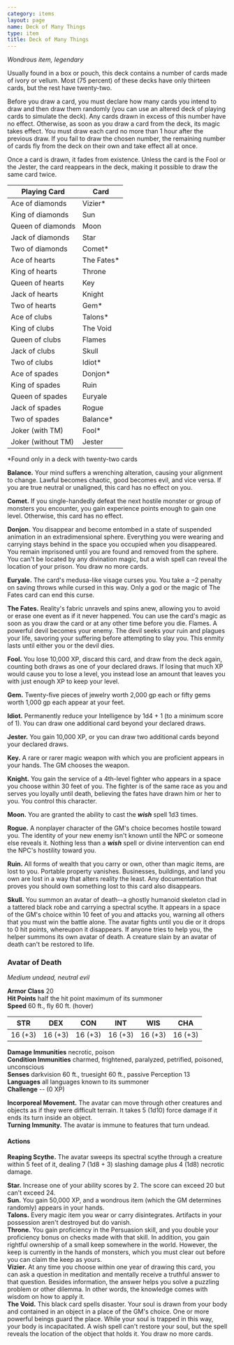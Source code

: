 ```yaml
---
category: items
layout: page
name: Deck of Many Things
type: item
title: Deck of Many Things 
---
```

_Wondrous item, legendary_ 

Usually found in a box or pouch, this deck contains a number of cards made of ivory or vellum. Most (75 percent) of these decks have only thirteen cards, but the rest have twenty-two.

Before you draw a card, you must declare how many cards you intend to draw and then draw them randomly (you can use an altered deck of playing cards to simulate the deck). Any cards drawn in excess of this number have no effect. Otherwise, as soon as you draw a card from the deck, its magic takes effect. You must draw each card no more than 1 hour after the previous draw. If you fail to draw the chosen number, the remaining number of cards fly from the deck on their own and take effect all at once.

Once a card is drawn, it fades from existence. Unless the card is the Fool or the Jester, the card reappears in the deck, making it possible to draw the same card twice. 


| Playing Card       | Card       |
|--------------------|------------|
| Ace of diamonds    | Vizier*    |
| King of diamonds   | Sun        |
| Queen of diamonds  | Moon       |
| Jack of diamonds   | Star       |
| Two of diamonds    | Comet*     |
| Ace of hearts      | The Fates* |
| King of hearts     | Throne     |
| Queen of hearts    | Key        |
| Jack of hearts     | Knight     |
| Two of hearts      | Gem*       |
| Ace of clubs       | Talons*    |
| King of clubs      | The Void   |
| Queen of clubs     | Flames     |
| Jack of clubs      | Skull      |
| Two of clubs       | Idiot*     |
| Ace of spades      | Donjon*    |
| King of spades     | Ruin       |
| Queen of spades    | Euryale    |
| Jack of spades     | Rogue      |
| Two of spades      | Balance*   |
| Joker (with TM)    | Fool*      |
| Joker (without TM) | Jester     |

*Found only in a deck with twenty-two cards 


**Balance.** Your mind suffers a wrenching alteration, causing your alignment to change. Lawful becomes chaotic, good becomes evil, and vice versa. If you are true neutral or unaligned, this card has no effect on you.

**Comet.** If you single-handedly defeat the next hostile monster or group of monsters you encounter, you gain experience points enough to gain one level. Otherwise, this card has no effect.

**Donjon.** You disappear and become entombed in a state of suspended animation in an extradimensional sphere. Everything you were wearing and carrying stays behind in the space you occupied when you disappeared. You remain imprisoned until you are found and removed from the sphere. You can't be located by any divination magic, but a wish spell can reveal the location of your prison. You draw no more cards.

**Euryale.** The card's medusa-like visage curses you. You take a −2 penalty on saving throws while cursed in this way. Only a god or the magic of The Fates card can end this curse.

**The Fates.** Reality's fabric unravels and spins anew, allowing you to avoid or erase one event as if it never happened. You can use the card's magic as soon as you draw the card or at any other time before you die. Flames. A powerful devil becomes your enemy. The devil seeks your ruin and plagues your life, savoring your suffering before attempting to slay you. This enmity lasts until either you or the devil dies.

**Fool.** You lose 10,000 XP, discard this card, and draw from the deck again, counting both draws as one of your declared draws. If losing that much XP would cause you to lose a level, you instead lose an amount that leaves you with just enough XP to keep your level.

**Gem.** Twenty-five pieces of jewelry worth 2,000 gp each or fifty gems worth 1,000 gp each appear at your feet.

**Idiot.** Permanently reduce your Intelligence by 1d4 + 1 (to a minimum score of 1). You can draw one additional card beyond your declared draws.

**Jester.** You gain 10,000 XP, or you can draw two additional cards beyond your declared draws.

**Key.** A rare or rarer magic weapon with which you are proficient appears in your hands. The GM chooses the weapon.

**Knight.** You gain the service of a 4th-level fighter who appears in a space you choose within 30 feet of you. The fighter is of the same race as you and serves you loyally until death, believing the fates have drawn him or her to you. You control this character.

**Moon.** You are granted the ability to cast the **_wish_** spell 1d3 times.

**Rogue.** A nonplayer character of the GM's choice becomes hostile toward you. The identity of your new enemy isn't known until the NPC or someone else reveals it. Nothing less than a **_wish_** spell or divine intervention can end the NPC's hostility toward you.

**Ruin.** All forms of wealth that you carry or own, other than magic items, are lost to you. Portable property vanishes. Businesses, buildings, and land you own are lost in a way that alters reality the least. Any documentation that proves you should own something lost to this card also disappears.

**Skull.** You summon an avatar of death--a ghostly humanoid skeleton clad in a tattered black robe and carrying a spectral scythe. It appears in a space of the GM's choice within 10 feet of you and attacks you, warning all others that you must win the battle alone. The avatar fights until you die or it drops to 0 hit points, whereupon it disappears. If anyone tries to help you, the helper summons its own avatar of death. A creature slain by an avatar of death can't be restored to life. 

### Avatar of Death 
_Medium undead, neutral evil_ 

**Armor Class** 20    
**Hit Points** half the hit point maximum of its summoner    
**Speed** 60 ft., fly 60 ft. (hover) 

| STR     | DEX     | CON     | INT     | WIS     | CHA     |
|:-------:|:-------:|:-------:|:-------:|:-------:|:-------:|
| 16 (+3) | 16 (+3) | 16 (+3) | 16 (+3) | 16 (+3) | 16 (+3) |


**Damage Immunities** necrotic, poison    
**Condition Immunities** charmed, frightened, paralyzed, petrified, poisoned, unconscious    
**Senses** darkvision 60 ft., truesight 60 ft., passive Perception 13    
**Languages** all languages known to its summoner    
**Challenge** -- (0 XP) 

**Incorporeal Movement.** The avatar can move through other creatures and objects as if they were difficult terrain. It takes 5 (1d10) force damage if it ends its turn inside an object.    
**Turning Immunity.** The avatar is immune to features that turn undead. 

#### Actions 
**Reaping Scythe.** The avatar sweeps its spectral scythe through a creature within 5 feet of it, dealing 7 (1d8 + 3) slashing damage plus 4 (1d8) necrotic damage. 


**Star.** Increase one of your ability scores by 2. The score can exceed 20 but can't exceed 24.    
**Sun.** You gain 50,000 XP, and a wondrous item (which the GM determines randomly) appears in your hands.    
**Talons.** Every magic item you wear or carry disintegrates. Artifacts in your possession aren't destroyed but do vanish.    
**Throne.** You gain proficiency in the Persuasion skill, and you double your proficiency bonus on checks made with that skill. In addition, you gain rightful ownership of a small keep somewhere in the world. However, the keep is currently in the hands of monsters, which you must clear out before you can claim the keep as yours.    
**Vizier.** At any time you choose within one year of drawing this card, you can ask a question in meditation and mentally receive a truthful answer to that question. Besides information, the answer helps you solve a puzzling problem or other dilemma. In other words, the knowledge comes with wisdom on how to apply it.    
**The Void.** This black card spells disaster. Your soul is drawn from your body and contained in an object in a place of the GM's choice. One or more powerful beings guard the place. While your soul is trapped in this way, your body is incapacitated. A wish spell can't restore your soul, but the spell reveals the location of the object that holds it. You draw no more cards. 